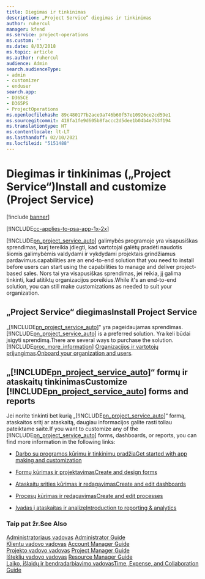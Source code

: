 ```yaml
---
title: Diegimas ir tinkinimas
description: „Project Service“ diegimas ir tinkinimas
author: ruhercul
manager: kfend
ms.service: project-operations
ms.custom: ''
ms.date: 8/03/2018
ms.topic: article
ms.author: ruhercul
audience: Admin
search.audienceType:
- admin
- customizer
- enduser
search.app:
- D365CE
- D365PS
- ProjectOperations
ms.openlocfilehash: 89c480177b2ace9a746b60f57e10926ce2cd59e1
ms.sourcegitcommit: 418fa1fe9d605b8faccc2d5dee1b04b4e753f194
ms.translationtype: HT
ms.contentlocale: lt-LT
ms.lasthandoff: 02/10/2021
ms.locfileid: "5151488"
---
```

# <a name="install-and-customize-project-service"></a><span data-ttu-id="1eb82-103">Diegimas ir tinkinimas („Project Service“)</span><span class="sxs-lookup"><span data-stu-id="1eb82-103">Install and customize (Project Service)</span></span>

[!include [banner](../includes/psa-now-project-operations.md)]

[!INCLUDE[cc-applies-to-psa-app-1x-2x](../includes/cc-applies-to-psa-app-1x-2x.md)]

[!INCLUDE[pn_project_service_auto](../includes/pn-project-service-auto.md)] <span data-ttu-id="1eb82-104">galimybės programoje yra visapusiškas sprendimas, kurį tereikia įdiegti, kad vartotojai galėtų pradėti naudotis šiomis galimybėmis valdydami ir vykdydami projektais grindžiamus pardavimus.</span><span class="sxs-lookup"><span data-stu-id="1eb82-104">capabilities are an end-to-end solution that you need to install before users can start using the capabilities to manage and deliver project-based sales.</span></span> <span data-ttu-id="1eb82-105">Nors tai yra visapusiškas sprendimas, jei reikia, jį galima tinkinti, kad atitiktų organizacijos poreikius.</span><span class="sxs-lookup"><span data-stu-id="1eb82-105">While it's an end-to-end solution, you can still make customizations as needed to suit your organization.</span></span>  
<!-- TODO: I expect to find the information on how to get and install this here. Please find that and add it here. Same for Project Service.--> 
  
## <a name="install-project-service"></a><span data-ttu-id="1eb82-106">„Project Service“ diegimas</span><span class="sxs-lookup"><span data-stu-id="1eb82-106">Install Project Service</span></span>  
 <span data-ttu-id="1eb82-107">„[!INCLUDE[pn_project_service_auto](../includes/pn-project-service-auto.md)]‟ yra pageidaujamas sprendimas.</span><span class="sxs-lookup"><span data-stu-id="1eb82-107">[!INCLUDE[pn_project_service_auto](../includes/pn-project-service-auto.md)] is a preferred solution.</span></span> <span data-ttu-id="1eb82-108">Yra keli būdai įsigyti sprendimą.</span><span class="sxs-lookup"><span data-stu-id="1eb82-108">There are several ways to purchase the solution.</span></span> [!INCLUDE[proc_more_information](../includes/proc-more-information.md)] <span data-ttu-id="1eb82-109">[Organizacijos ir vartotojų prijungimas](https://docs.microsoft.com/dynamics365/customerengagement/on-premises/admin/onboard-your-organization-and-users-to-dynamics-365-online).</span><span class="sxs-lookup"><span data-stu-id="1eb82-109">[Onboard your organization and users](https://docs.microsoft.com/dynamics365/customerengagement/on-premises/admin/onboard-your-organization-and-users-to-dynamics-365-online).</span></span>  
  
## <a name="customize-pn_project_service_auto-forms-and-reports"></a><span data-ttu-id="1eb82-110">„[!INCLUDE[pn_project_service_auto](../includes/pn-project-service-auto.md)]“ formų ir ataskaitų tinkinimas</span><span class="sxs-lookup"><span data-stu-id="1eb82-110">Customize [!INCLUDE[pn_project_service_auto](../includes/pn-project-service-auto.md)] forms and reports</span></span>  
 <span data-ttu-id="1eb82-111">Jei norite tinkinti bet kurią „[!INCLUDE[pn_project_service_auto](../includes/pn-project-service-auto.md)]“ formą, ataskaitos sritį ar ataskaitą, daugiau informacijos galite rasti toliau pateiktame saite.</span><span class="sxs-lookup"><span data-stu-id="1eb82-111">If you want to customize any of the [!INCLUDE[pn_project_service_auto](../includes/pn-project-service-auto.md)] forms, dashboards, or reports, you can find more information in the following links:</span></span>  
  
- [<span data-ttu-id="1eb82-112">Darbo su programos kūrimu ir tinkinimu pradžia</span><span class="sxs-lookup"><span data-stu-id="1eb82-112">Get started with app making and customization</span></span>](https://docs.microsoft.com/dynamics365/customerengagement/on-premises/customize/getting-started-customization)  
  
- [<span data-ttu-id="1eb82-113">Formų kūrimas ir projektavimas</span><span class="sxs-lookup"><span data-stu-id="1eb82-113">Create and design forms</span></span>](https://docs.microsoft.com/dynamics365/customerengagement/on-premises/customize/create-design-forms)  
  
- [<span data-ttu-id="1eb82-114">Ataskaitų srities kūrimas ir redagavimas</span><span class="sxs-lookup"><span data-stu-id="1eb82-114">Create and edit dashboards</span></span>](https://docs.microsoft.com/dynamics365/customerengagement/on-premises/customize/create-edit-dashboards)  
  
- [<span data-ttu-id="1eb82-115">Procesų kūrimas ir redagavimas</span><span class="sxs-lookup"><span data-stu-id="1eb82-115">Create and edit processes</span></span>](https://docs.microsoft.com/dynamics365/customerengagement/on-premises/customize/guide-staff-through-common-tasks-processes)  
  
- [<span data-ttu-id="1eb82-116">Įvadas į ataskaitas ir analizę</span><span class="sxs-lookup"><span data-stu-id="1eb82-116">Introduction to reporting & analytics</span></span>](https://docs.microsoft.com/dynamics365/customerengagement/on-premises/analytics/reporting-analytics-with-dynamics-365)  
  
### <a name="see-also"></a><span data-ttu-id="1eb82-117">Taip pat žr.</span><span class="sxs-lookup"><span data-stu-id="1eb82-117">See Also</span></span>  
 <span data-ttu-id="1eb82-118">[Administratoriaus vadovas](../psa/admin-guide.md) </span><span class="sxs-lookup"><span data-stu-id="1eb82-118">[Administrator Guide](../psa/admin-guide.md) </span></span>  
 <span data-ttu-id="1eb82-119">[Klientų vadovo vadovas](../psa/account-manager-guide.md) </span><span class="sxs-lookup"><span data-stu-id="1eb82-119">[Account Manager Guide](../psa/account-manager-guide.md) </span></span>  
 <span data-ttu-id="1eb82-120">[Projekto vadovo vadovas](../psa/project-manager-guide.md) </span><span class="sxs-lookup"><span data-stu-id="1eb82-120">[Project Manager Guide](../psa/project-manager-guide.md) </span></span>  
 <span data-ttu-id="1eb82-121">[Išteklių vadovo vadovas](../psa/resource-manager-guide.md) </span><span class="sxs-lookup"><span data-stu-id="1eb82-121">[Resource Manager Guide](../psa/resource-manager-guide.md) </span></span>  
 [<span data-ttu-id="1eb82-122">Laiko, išlaidų ir bendradarbiavimo vadovas</span><span class="sxs-lookup"><span data-stu-id="1eb82-122">Time, Expense, and Collaboration Guide</span></span>](../psa/time-expense-collaboration-guide.md)
